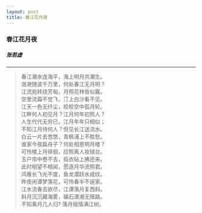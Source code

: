```yaml
---
layout: post
title: 春江花月夜
---
```

### 春江花月夜
#####         张若虚
---------------------

> 春江潮水连海平，海上明月共潮生。 <br />
> 潋滟随波千万里，何处春江无月明？ <br />
> 江流宛转绕芳甸，月照花林皆似霰。 <br />
> 空里流霜不觉飞，汀上白沙看不见。 <br />
> 江天一色无纤尘，皎皎空中孤月轮。 <br />
> 江畔何人初见月？江月何年初照人？ <br />
> 人生代代无穷已，江月年年只相似； <br />
> 不知江月待何人？但见长江送流水。 <br />
> 白云一片去悠悠，青枫浦上不胜愁。 <br />
> 谁家今夜扁舟子？何处相思明月楼？ <br />
> 可怜楼上月徘徊，应照离人妆镜台。 <br />
> 玉户帘中卷不去，捣衣砧上拂还来。 <br />
> 此时相望不相闻，愿逐月华流照君。 <br />
> 鸿雁长飞光不度，鱼龙潜跃水成纹。 <br />
> 昨夜闲谭梦落花，可怜春半不逞家。 <br /> 
> 江水流春去欲尽，江谭落月复西斜。 <br /> 
> 斜月沉沉藏海雾，碣石潇湘无限路。 <br />
> 不知乘月几人归? 落月摇情满江树。 <br />
